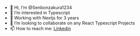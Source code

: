 - 👋 Hi, I’m @Senbonzakura1234
- 👀 I’m interested in Typescript
- 🌱 Working with Nextjs for 3 years
- 💞️ I’m looking to collaborate on any React Typescript Projects
- 📫 How to reach me: [Linkedin](https://www.linkedin.com/in/anh-dung-pham-9ab7761b2/)

<!---
Senbonzakura1234/Senbonzakura1234 is a ✨ special ✨ repository because its `README.md` (this file) appears on your GitHub profile.
You can click the Preview link to take a look at your changes.
--->
